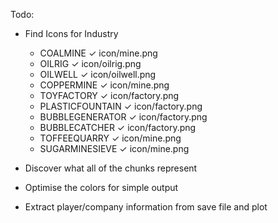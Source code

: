 
Todo:
* Find Icons for Industry
	* COALMINE ✓ icon/mine.png
	* OILRIG ✓ icon/oilrig.png
	* OILWELL ✓ icon/oilwell.png
	* COPPERMINE ✓ icon/mine.png
	* TOYFACTORY ✓ icon/factory.png
	* PLASTICFOUNTAIN ✓ icon/factory.png
	* BUBBLEGENERATOR ✓ icon/factory.png
	* BUBBLECATCHER ✓ icon/factory.png
	* TOFFEEQUARRY ✓ icon/mine.png
	* SUGARMINESIEVE ✓ icon/mine.png

* Discover what all of the chunks represent
* Optimise the colors for simple output
* Extract player/company information from save file and plot
